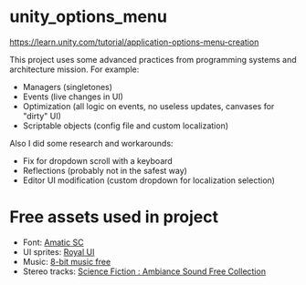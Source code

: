 # unity_options_menu
https://learn.unity.com/tutorial/application-options-menu-creation

This project uses some advanced practices from programming systems and architecture mission. For example:
- Managers (singletones)
- Events (live changes in UI)
- Optimization (all logic on events, no useless updates, canvases for "dirty" UI)
- Scriptable objects (config file and custom localization)

Also I did some research and workarounds:
- Fix for dropdown scroll with a keyboard
- Reflections (probably not in the safest way)
- Editor UI modification (custom dropdown for localization selection)

# Free assets used in project
- Font: [Amatic SC](https://fonts.google.com/specimen/Amatic+SC)
- UI sprites: [Royal UI](https://assetstore.unity.com/packages/2d/gui/icons/royal-ui-volume-1-2-and-3-133347)
- Music: [8-bit music free](https://assetstore.unity.com/packages/audio/music/electronic/8-bit-music-free-136967)
- Stereo tracks: [Science Fiction : Ambiance Sound Free Collection](https://assetstore.unity.com/packages/audio/ambient/sci-fi/science-fiction-ambiance-sound-free-collection-99734)
